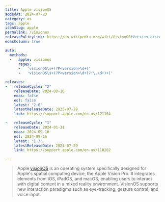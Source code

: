 ```yaml
---
title: Apple visionOS
addedAt: 2024-07-23
category: os
tags: apple
iconSlug: apple
permalink: /visionos
releasePolicyLink: https://en.wikipedia.org/wiki/VisionOS#Version_history
eoasColumn: true

auto:
  methods:
  -   apple: visionos
      regex:
      -   'visionOS\s+(?P<version>\d+)'
      -   'visionOS\s+(?P<version>\d+(?:\.\d+)+)'

releases:
-   releaseCycle: "2"
    releaseDate: 2024-09-16
    eoas: false
    eol: false
    latest: "2.6"
    latestReleaseDate: 2025-07-29
    link: https://support.apple.com/en-us/121164

-   releaseCycle: "1"
    releaseDate: 2024-01-31
    eoas: 2024-09-16
    eol: 2024-09-16
    latest: "1.3"
    latestReleaseDate: 2024-07-29
    link: https://support.apple.com/en-us/118202

---
```


> Apple [visionOS](https://www.apple.com/visionos) is an operating system specifically designed for Apple's spatial
> computing device, the Apple Vision Pro. It integrates elements from iOS, iPadOS, and macOS, enabling users to interact
> with digital content in a mixed reality environment. VisionOS supports new interaction paradigms such as
> eye-tracking, gesture control, and voice input.
